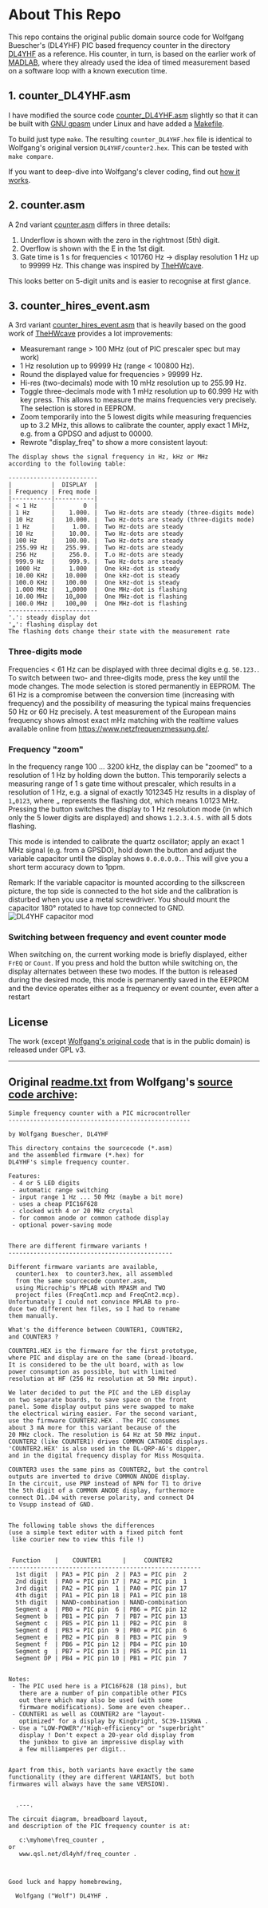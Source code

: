 # About This Repo

This repo contains the original public domain source code for Wolfgang Buescher's (DL4YHF)
PIC based frequency counter in the directory [DL4YHF](DL4YHF) as a reference.
His counter, in turn, is based on the earlier work of [MADLAB](http://www.madlab.org/kits/frqmeter.html),
where they already used the idea of timed measurement based on a software loop with a known execution time.

## 1. counter_DL4YHF.asm
I have modified the source code [counter_DL4YHF.asm](counter_DL4YHF.asm) slightly so that it can be
built with [GNU gpasm](https://gputils.sourceforge.io/) under Linux and have added a [Makefile](Makefile).

To build just type `make`. The resulting `counter_DL4YHF.hex` file is identical
to Wolfgang's original version `DL4YHF/counter2.hex`. This can be tested with `make compare`.

If you want to deep-dive into Wolfgang's clever coding, find out [how it works](HowItWorks.md).

## 2. counter.asm
A 2nd variant [counter.asm](counter.asm) differs in three details:
1. Underflow is shown with the zero in the rightmost (5th) digit.
2. Overflow is shown with the E in the 1st digit.
3. Gate time is 1 s for frequencies < 101760 Hz -> display resolution 1 Hz up to 99999 Hz.
   This change was inspired by [TheHWcave](https://github.com/TheHWcave/PIC-freq.counter-modification).

This looks better on 5-digit units and is easier to recognise at first glance.

## 3. counter_hires_event.asm
A 3rd variant [counter_hires_event.asm](counter_hires_event.asm) that is heavily based on the good work of
[TheHWcave](https://github.com/TheHWcave/PIC-freq.counter-modification)
provides a lot improvements:

* Measuremant range > 100 MHz (out of PIC prescaler spec but may work)
* 1 Hz resolution up to 99999 Hz (range < 100800 Hz).
* Round the displayed value for frequencies > 99999 Hz.
* Hi-res (two-decimals) mode with 10 mHz resolution up to 255.99 Hz.
* Toggle three-decimals mode with 1 mHz resolution up to 60.999 Hz with key press.
This allows to measure the mains frequencies very precisely. The selection is stored in EEPROM.
* Zoom temporarily into the 5 lowest digits while measuring frequencies up to 3.2 MHz, this allows
to calibrate the counter, apply exact 1 MHz, e.g. from a GPDSO and adjust to 00000.
* Rewrote "display_freq" to show a more consistent layout:

```
The display shows the signal frequency in Hz, kHz or MHz
according to the following table:

-------------------------
|           |  DISPLAY  |
| Frequency | Freq mode |
|-----------|-----------|
| < 1 Hz    |        0  |
| 1 Hz      |    1.000. |  Two Hz-dots are steady (three-digits mode)
| 10 Hz     |   10.000. |  Two Hz-dots are steady (three-digits mode)
| 1 Hz      |     1.00. |  Two Hz-dots are steady
| 10 Hz     |    10.00. |  Two Hz-dots are steady
| 100 Hz    |   100.00. |  Two Hz-dots are steady
| 255.99 Hz |   255.99. |  Two Hz-dots are steady
| 256 Hz    |    256.0. |  T.o Hz-dots are steady
| 999.9 Hz  |    999.9. |  Two Hz-dots are steady
| 1000 Hz   |    1.000  |  One kHz-dot is steady
| 10.00 KHz |   10.000  |  One kHz-dot is steady
| 100.0 KHz |   100.00  |  One kHz-dot is steady
| 1.000 MHz |   1„0000  |  One MHz-dot is flashing
| 10.00 MHz |   10„000  |  One MHz-dot is flashing
| 100.0 MHz |   100„00  |  One MHz-dot is flashing
-------------------------
'.': steady display dot
'„': flashing display dot
The flashing dots change their state with the measurement rate
```

### Three-digits mode
Frequencies < 61 Hz can be displayed with three decimal digits e.g. `50.123.`.
To switch between two- and three-digits mode, press the key until the mode changes.
The mode selection is stored permanently in EEPROM.
The 61 Hz is a compromise between the conversion time (increasing with frequency) and the
possibility of measuring the typical mains frequencies 50 Hz or 60 Hz precisely.
A test measurement of the European mains frequency shows almost exact mHz matching
with the realtime values available online from https://www.netzfrequenzmessung.de/.

### Frequency "zoom"
In the frequency range 100 ... 3200 kHz, the display can be "zoomed" to a resolution of 1 Hz
by holding down the button. This temporarily selects a measuring range of 1 s gate time
without prescaler, which results in a resolution of 1 Hz, e.g. a signal of exactly 1012345 Hz
results in a display of `1„0123`, where `„` represents the flashing dot, which means 1.0123 MHz.
Pressing the button switches the display to 1 Hz resolution mode (in which only the 5 lower digits
are displayed) and shows `1.2.3.4.5.` with all 5 dots flashing.

This mode is intended to calibrate the quartz oscillator; apply an exact 1 MHz signal
(e.g. from a GPSDO), hold down the button and adjust the variable capacitor until the display
shows `0.0.0.0.0.`. This will give you a short term accuracy down to 1ppm.

Remark: If the variable capacitor is mounted according to the silkscreen picture, the top side
is connected to the hot side and the calibration is disturbed when you use a metal screwdriver.
You should mount the capacitor 180° rotated to have top connected to GND.
![DL4YHF capacitor mod](HW/DL4YHF_capacitor_mod.jpg)

### Switching between frequency and event counter mode
When switching on, the current working mode is briefly displayed, either `FrEQ` or `Count`.
If you press and hold the button while switching on, the display alternates between these two modes.
If the button is released during the desired mode, this mode is permanently saved in the EEPROM
and the device operates either as a frequency or event counter, even after a restart

## License
The work (except [Wolfgang's original code](DL4YHF) that is in the public domain) is released under GPL v3.

-----

## Original [readme.txt](DL4YHF/readme.txt) from Wolfgang's [source code archive](https://www.qsl.net/dl4yhf/freq_counter/freq_counter.zip):

````
Simple frequency counter with a PIC microcontroller
---------------------------------------------------

by Wolfgang Buescher, DL4YHF

This directory contains the sourcecode (*.asm)
and the assembled firmware (*.hex) for
DL4YHF's simple frequency counter.

Features:
 - 4 or 5 LED digits
 - automatic range switching
 - input range 1 Hz ... 50 MHz (maybe a bit more)
 - uses a cheap PIC16F628
 - clocked with 4 or 20 MHz crystal
 - for common anode or common cathode display
 - optional power-saving mode


There are different firmware variants !
----------------------------------------------

Different firmware variants are available,
  counter1.hex  to counter3.hex, all assembled
  from the same sourcecode counter.asm,
  using Microchip's MPLAB with MPASM and TWO
  project files (FreqCnt1.mcp and FreqCnt2.mcp).
Unfortunately I could not convince MPLAB to pro-
duce two different hex files, so I had to rename
them manually.

What's the difference between COUNTER1, COUNTER2,
and COUNTER3 ?

COUNTER1.HEX is the firmware for the first prototype,
where PIC and display are on the same (bread-)board.
It is considered to be the ult board, with as low
power consumption as possible, but with limited
resolution at HF (256 Hz resolution at 50 MHz input).

We later decided to put the PIC and the LED display
on two separate boards, to save space on the front
panel. Some display output pins were swapped to make
the electrical wiring easier. For the second variant,
use the firmware COUNTER2.HEX . The PIC consumes
about 3 mA more for this variant because of the
20 MHz clock. The resolution is 64 Hz at 50 MHz input.
COUNTER2 (like COUNTER1) drives COMMON CATHODE displays.
'COUNTER2.HEX' is also used in the DL-QRP-AG's dipper,
and in the digital frequency display for Miss Mosquita.

COUNTER3 uses the same pins as COUNTER2, but the control
outputs are inverted to drive COMMON ANODE display.
In the circuit, use PNP instead of NPN for T1 to drive
the 5th digit of a COMMON ANODE display, furthermore
connect D1..D4 with reverse polarity, and connect D4
to Vsupp instead of GND.


The following table shows the differences
(use a simple text editor with a fixed pitch font
 like courier new to view this file !)


 Function    |    COUNTER1      |     COUNTER2
------------------------------------------------------
  1st digit  | PA3 = PIC pin  2 | PA3 = PIC pin  2
  2nd digit  | PA0 = PIC pin 17 | PA2 = PIC pin  1
  3rd digit  | PA2 = PIC pin  1 | PA0 = PIC pin 17
  4th digit  | PA1 = PIC pin 18 | PA1 = PIC pin 18
  5th digit  | NAND-combination | NAND-combination
  Segment a  | PB0 = PIC pin  6 | PB6 = PIC pin 12
  Segment b  | PB1 = PIC pin  7 | PB7 = PIC pin 13
  Segment c  | PB5 = PIC pin 11 | PB2 = PIC pin  8
  Segment d  | PB3 = PIC pin  9 | PB0 = PIC pin  6
  Segment e  | PB2 = PIC pin  8 | PB3 = PIC pin  9
  Segment f  | PB6 = PIC pin 12 | PB4 = PIC pin 10
  Segment g  | PB7 = PIC pin 13 | PB5 = PIC pin 11
  Segment DP | PB4 = PIC pin 10 | PB1 = PIC pin  7


Notes:
 - The PIC used here is a PIC16F628 (18 pins), but
   there are a number of pin compatible other PICs
   out there which may also be used (with some
   firmware modifications). Some are even cheaper..
 - COUNTER1 as well as COUNTER2 are "layout-
   optimized" for a display by Kingbright, SC39-11SRWA .
 - Use a "LOW-POWER"/"High-efficiency" or "superbright"
   display ! Don't expect a 20-year old display from
   the junkbox to give an impressive display with
   a few milliamperes per digit..


Apart from this, both variants have exactly the same
functionality (they are different VARIANTS, but both
firmwares will always have the same VERSION).


  .---.

The circuit diagram, breadboard layout,
and description of the PIC frequency counter is at:

   c:\myhome\freq_counter ,
or
   www.qsl.net/dl4yhf/freq_counter .



Good luck and happy homebrewing,

  Wolfgang ("Wolf") DL4YHF .

````
